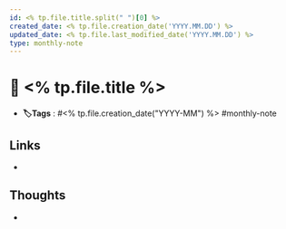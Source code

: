 ```yaml
---
id: <% tp.file.title.split(" ")[0] %>
created_date: <% tp.file.creation_date('YYYY.MM.DD') %>
updated_date: <% tp.file.last_modified_date('YYYY.MM.DD') %>
type: monthly-note
---
```


# 📅 <% tp.file.title %>
- **🏷️Tags** :  #<% tp.file.creation_date("YYYY-MM") %>  #monthly-note 
## Links
- 

## Thoughts
- 